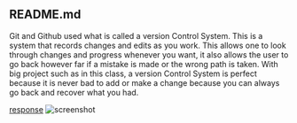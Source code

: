 
<h2>README.md</h2>

<p>
  Git and Github used what is called a version Control System. This is a system
  that records changes and edits as you work. This allows one to look through
  changes and progress whenever you want, it also allows the user to go back
  however far if a mistake is made or the wrong path is taken. With big project
  such as in this class, a version Control System is perfect because it is never
  bad to add or make a change because you can always go back and recover what you
  had.
<p/>

[response](web-dev-hw/assignment-2/responses.txt)
![screenshot](web-dev-hw/images/assignment-2.png)
